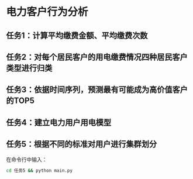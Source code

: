 # 电力客户行为分析

## 任务1：计算平均缴费金额、平均缴费次数

## 任务2：对每个居民客户的用电缴费情况四种居民客户类型进行归类

## 任务3：依据时间序列，预测最有可能成为高价值客户的TOP5

## 任务4：建立电力用户用电模型

## 任务5：根据不同的标准对用户进行集群划分

在命令行中输入：

```bash
cd 任务5 && python main.py
```

